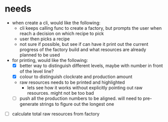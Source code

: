 # needs
- when create a cli, would like the following:
    - cli keeps calling func to create a factory, but prompts the user when reach a decision on which recipe to pick
    - user then picks a recipe
    - not sure if possible, but see if can have it print out the current progress of the factory build and what resources are already planned to be used
- for printing, would like the following:
    - [x] better way to distinguish different levels, maybe with number in front of the level line?
    - [x] colour to distinguish clockrate and production amount
    - raw resources needs to be printed and highlighted
        - lets see how it works without explicitly pointing out raw resources. might not be too bad
    - [ ] push all the production numbers to be aligned. will need to pre-generate strings to figure out the longest one
- [ ] calculate total raw resources from factory
